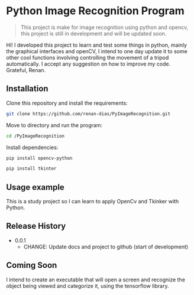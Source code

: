# Python Image Recognition Program
> This project is make for image recognition using python and opencv, this project is still in development and will be updated soon.


Hi!
I developed this project to learn and test some things in python, mainly the graphical interfaces and openCV, I intend to one day update it to some other cool functions involving controlling the movement of a tripod automatically.
I accept any suggestion on how to improve my code.
Grateful,
Renan.


## Installation

Clone this repository and install the requirements:

```sh
git clone https://github.com/renan-dias/PyImageRecognition.git
```

Move to directory and run the program:

```sh
cd /PyImageRecognition
```

Install dependencies:

```sh
pip install opencv-python
```
```sh
pip install tkinter
```

## Usage example

This is a study project so I can learn to apply OpenCv and Tkinker with Python.

## Release History

* 0.0.1
    * CHANGE: Update docs and project to github (start of development)

## Coming Soon

I intend to create an executable that will open a screen and recognize the object being viewed and categorize it, using the tensorflow library.
